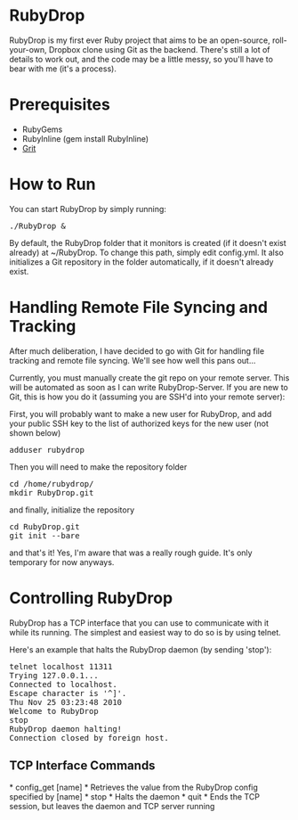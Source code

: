 <h1>RubyDrop</h1>

RubyDrop is my first ever Ruby project that aims to be an open-source, roll-your-own, Dropbox clone using Git as the backend.  There's still a lot of details to work out, and the code may be a little messy, so you'll have to bear with me (it's a process).

<h1>Prerequisites</h1>

* RubyGems
* RubyInline (gem install RubyInline)
* <a href="https://github.com/schacon/grit">Grit</a>

<h1>How to Run</h1>

You can start RubyDrop by simply running:

<pre>
./RubyDrop &
</pre>

By default, the RubyDrop folder that it monitors is created (if it doesn't exist already) at ~/RubyDrop. To change this path, simply edit config.yml. It also initializes a Git repository in the folder automatically, if it doesn't already exist.

<h1>Handling Remote File Syncing and Tracking</h1>

After much deliberation, I have decided to go with Git for handling file tracking and remote file syncing.  We'll see how well this pans out...

Currently, you must manually create the git repo on your remote server. This will be automated as soon as I can write RubyDrop-Server.  If you are new to Git, this is how you do it (assuming you are SSH'd into your remote server):

First, you will probably want to make a new user for RubyDrop, and add your public SSH key to the list of authorized keys for the new user (not shown below)
<pre>
adduser rubydrop
</pre>

Then you will need to make the repository folder
<pre>
cd /home/rubydrop/
mkdir RubyDrop.git
</pre>

and finally, initialize the repository
<pre>
cd RubyDrop.git
git init --bare
</pre>

and that's it! Yes, I'm aware that was a really rough guide. It's only temporary for now anyways.

<h1>Controlling RubyDrop</h1>
RubyDrop has a TCP interface that you can use to communicate with it while its running.  The simplest and easiest way to do so is by using telnet.

Here's an example that halts the RubyDrop daemon (by sending 'stop'):

<pre>
telnet localhost 11311
Trying 127.0.0.1...
Connected to localhost.
Escape character is '^]'.
Thu Nov 25 03:23:48 2010
Welcome to RubyDrop
stop
RubyDrop daemon halting!
Connection closed by foreign host.
</pre>

<h2>TCP Interface Commands</h2>
* config_get [name]
  * Retrieves the value from the RubyDrop config specified by [name]
* stop
  * Halts the daemon
* quit
  * Ends the TCP session, but leaves the daemon and TCP server running